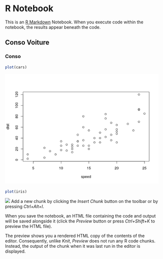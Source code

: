 R Notebook
================

This is an [R Markdown](http://rmarkdown.rstudio.com) Notebook. When you
execute code within the notebook, the results appear beneath the code.

## Conso Voiture

### Conso

``` r
plot(cars)
```

![](myfirstscript_files/figure-gfm/unnamed-chunk-1-1.png)<!-- -->

``` r
plot(iris)
```

![](myfirstscript_files/figure-gfm/unnamed-chunk-2-1.png)<!-- --> Add a
new chunk by clicking the *Insert Chunk* button on the toolbar or by
pressing *Ctrl+Alt+I*.

When you save the notebook, an HTML file containing the code and output
will be saved alongside it (click the *Preview* button or press
*Ctrl+Shift+K* to preview the HTML file).

The preview shows you a rendered HTML copy of the contents of the
editor. Consequently, unlike *Knit*, *Preview* does not run any R code
chunks. Instead, the output of the chunk when it was last run in the
editor is displayed.
